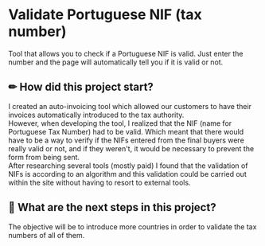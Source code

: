 # Validate Portuguese NIF (tax number)

Tool that allows you to check if a Portuguese NIF is valid. Just enter the number and the page will automatically tell you if it is valid or not.

## ✏ How did this project start?

I created an auto-invoicing tool which allowed our customers to have their invoices automatically introduced to the tax authority. <br />
However, when developing the tool, I realized that the NIF (name for Portuguese Tax Number) had to be valid. Which meant that there would have to be a way to verify if the NIFs entered from the final buyers were really valid or not, and if they weren't, it would be necessary to prevent the form from being sent.<br />
After researching several tools (mostly paid) I found that the validation of NIFs is according to an algorithm and this validation could be carried out within the site without having to resort to external tools.

## 🚀 What are the next steps in this project?

The objective will be to introduce more countries in order to validate the tax numbers of all of them.
